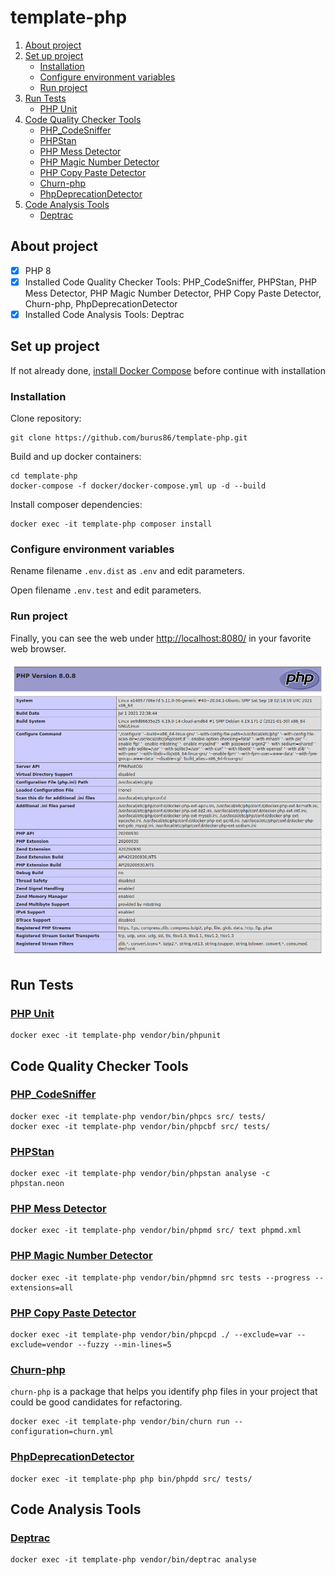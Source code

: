 # template-php

1. [About project](#about-project)
1. [Set up project](#set-up-project)
   * [Installation](#installation)
   * [Configure environment variables](#configure-environment-variables)
   * [Run project](#run-project)
1. [Run Tests](#run-tests)
   * [PHP Unit](#php-unit)
1. [Code Quality Checker Tools](#code-quality-checker-tools)
   * [PHP_CodeSniffer](#php_codesniffer)
   * [PHPStan](#phpstan)
   * [PHP Mess Detector](#php-mess-detector)
   * [PHP Magic Number Detector](#php-magic-number-detector)
   * [PHP Copy Paste Detector](#php-copy-paste-detector)
   * [Churn-php](#churn-php)
   * [PhpDeprecationDetector](#PhpDeprecationDetector)
1. [Code Analysis Tools](#code-analysis-tools)
   * [Deptrac](#deptrac)

## About project
- [x] PHP 8
- [x] Installed Code Quality Checker Tools: PHP_CodeSniffer, PHPStan, PHP Mess Detector, PHP Magic Number Detector, PHP Copy Paste Detector, Churn-php, PhpDeprecationDetector
- [x] Installed Code Analysis Tools: Deptrac

## Set up project

If not already done, [install Docker Compose](https://docs.docker.com/compose/install/) before continue with installation

### Installation

Clone repository:

    git clone https://github.com/burus86/template-php.git

Build and up docker containers:

    cd template-php
    docker-compose -f docker/docker-compose.yml up -d --build

Install composer dependencies:

    docker exec -it template-php composer install

### Configure environment variables

Rename filename `.env.dist` as `.env` and edit parameters.

Open filename `.env.test` and edit parameters.

### Run project

Finally, you can see the web under [http://localhost:8080/](http://localhost:8080/) in your favorite web browser.

![Captura](public/images/phpinfo.png)

## Run Tests

### [PHP Unit](https://github.com/sebastianbergmann/phpunit)

    docker exec -it template-php vendor/bin/phpunit

## Code Quality Checker Tools

### [PHP_CodeSniffer](https://github.com/squizlabs/php_codesniffer)

    docker exec -it template-php vendor/bin/phpcs src/ tests/
    docker exec -it template-php vendor/bin/phpcbf src/ tests/

### [PHPStan](https://github.com/phpstan/phpstan)

    docker exec -it template-php vendor/bin/phpstan analyse -c phpstan.neon

### [PHP Mess Detector](https://github.com/phpmd/phpmd)

    docker exec -it template-php vendor/bin/phpmd src/ text phpmd.xml

### [PHP Magic Number Detector](https://github.com/povils/phpmnd)

    docker exec -it template-php vendor/bin/phpmnd src tests --progress --extensions=all

### [PHP Copy Paste Detector](https://github.com/sebastianbergmann/phpcpd)

    docker exec -it template-php vendor/bin/phpcpd ./ --exclude=var --exclude=vendor --fuzzy --min-lines=5

### [Churn-php](https://github.com/bmitch/churn-php)

`churn-php` is a package that helps you identify php files in your project that could be good candidates for refactoring.

    docker exec -it template-php vendor/bin/churn run --configuration=churn.yml

### [PhpDeprecationDetector](https://github.com/wapmorgan/PhpDeprecationDetector)

    docker exec -it template-php php bin/phpdd src/ tests/

## Code Analysis Tools

### [Deptrac](https://github.com/qossmic/deptrac)

    docker exec -it template-php vendor/bin/deptrac analyse

